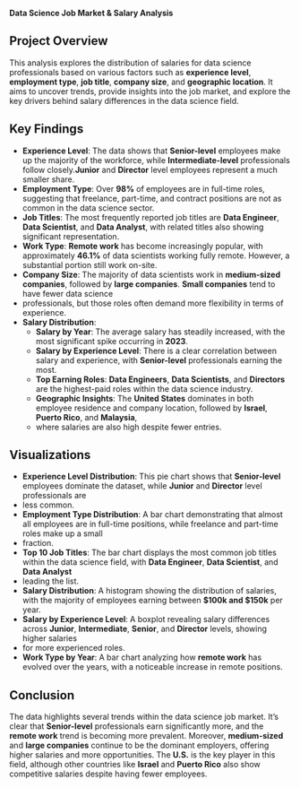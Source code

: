**Data Science Job Market & Salary Analysis**

## Project Overview
This analysis explores the distribution of salaries for data science professionals based on various factors such as **experience level**, **employment type**, **job title**, 
**company size**, and **geographic location**. It aims to uncover trends, provide insights into the job market, and explore the key drivers behind salary differences 
in the data science field.

## Key Findings
- **Experience Level**: The data shows that **Senior-level** employees make up the majority of the workforce, while **Intermediate-level** professionals follow closely.**Junior** and **Director** level employees represent a much smaller share.
- **Employment Type**: Over **98%** of employees are in full-time roles, suggesting that freelance, part-time, and contract positions are not as common in the data science
 sector.
- **Job Titles**: The most frequently reported job titles are **Data Engineer**, **Data Scientist**, and **Data Analyst**, with related titles also showing significant
 representation.
- **Work Type**: **Remote work** has become increasingly popular, with approximately **46.1%** of data scientists working fully remote. However, a substantial portion still
 work on-site.
- **Company Size**: The majority of data scientists work in **medium-sized companies**, followed by **large companies**. **Small companies** tend to have fewer data science
- professionals, but those roles often demand more flexibility in terms of experience.
- **Salary Distribution**:
  - **Salary by Year**: The average salary has steadily increased, with the most significant spike occurring in **2023**.
  - **Salary by Experience Level**: There is a clear correlation between salary and experience, with **Senior-level** professionals earning the most.
  - **Top Earning Roles**: **Data Engineers**, **Data Scientists**, and **Directors** are the highest-paid roles within the data science industry.
  - **Geographic Insights**: The **United States** dominates in both employee residence and company location, followed by **Israel**, **Puerto Rico**, and **Malaysia**,
  - where salaries are also high despite fewer entries.

## Visualizations

- **Experience Level Distribution**: This pie chart shows that **Senior-level** employees dominate the dataset, while **Junior** and **Director** level professionals are
-  less common.
- **Employment Type Distribution**: A bar chart demonstrating that almost all employees are in full-time positions, while freelance and part-time roles make up a small
- fraction.
- **Top 10 Job Titles**: The bar chart displays the most common job titles within the data science field, with **Data Engineer**, **Data Scientist**, and **Data Analyst**
- leading the list.
- **Salary Distribution**: A histogram showing the distribution of salaries, with the majority of employees earning between **$100k and $150k** per year.
- **Salary by Experience Level**: A boxplot revealing salary differences across **Junior**, **Intermediate**, **Senior**, and **Director** levels, showing higher salaries
- for more experienced roles.
- **Work Type by Year**: A bar chart analyzing how **remote work** has evolved over the years, with a noticeable increase in remote positions.

## Conclusion
The data highlights several trends within the data science job market. It’s clear that **Senior-level** professionals earn significantly more, and the **remote work**
trend is becoming more prevalent. Moreover, **medium-sized** and **large companies** continue to be the dominant employers, offering higher salaries and more opportunities.
The **U.S.** is the key player in this field, although other countries like **Israel** and **Puerto Rico** also show competitive salaries despite having fewer employees.

